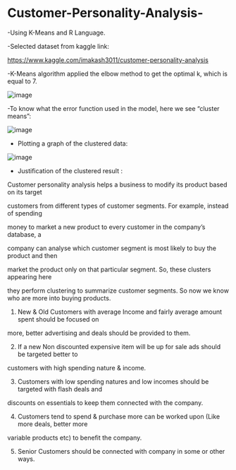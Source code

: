 # Customer-Personality-Analysis-

-Using K-Means and R Language.

-Selected dataset from kaggle link:

https://www.kaggle.com/imakash3011/customer-personality-analysis

-K-Means algorithm applied the elbow method to get the optimal k, which is equal to 7.

![image](https://user-images.githubusercontent.com/112272836/214925379-dec1d611-349e-4eab-b6cf-67953a7ef2f3.png)

-To know what the error function used in the model, here we see “cluster means”:

![image](https://user-images.githubusercontent.com/112272836/214925521-b9759d0c-f077-43b5-8e03-e7e889c1475d.png)

- Plotting a graph of the clustered data:

![image](https://user-images.githubusercontent.com/112272836/214925663-735551b2-62d7-4ddf-b3ea-c99037cec859.png)

- Justification of the clustered result :

Customer personality analysis helps a business to modify its product based on its target 

customers from different types of customer segments. For example, instead of spending 

money to market a new product to every customer in the company’s database, a 

company can analyse which customer segment is most likely to buy the product and then 

market the product only on that particular segment. So, these clusters appearing here 

they perform clustering to summarize customer segments. So now we know who are more into buying products.

1. New & Old Customers with average Income and fairly average amount spent should be focused on 

more, better advertising and deals should be provided to them.

2. If a new Non discounted expensive item will be up for sale ads should be targeted better to 

customers with high spending nature & income.

3. Customers with low spending natures and low incomes should be targeted with flash deals and 

discounts on essentials to keep them connected with the company.

4. Customers tend to spend & purchase more can be worked upon (Like more deals, better more 

variable products etc) to benefit the company.

5. Senior Customers should be connected with company in some or other ways.
